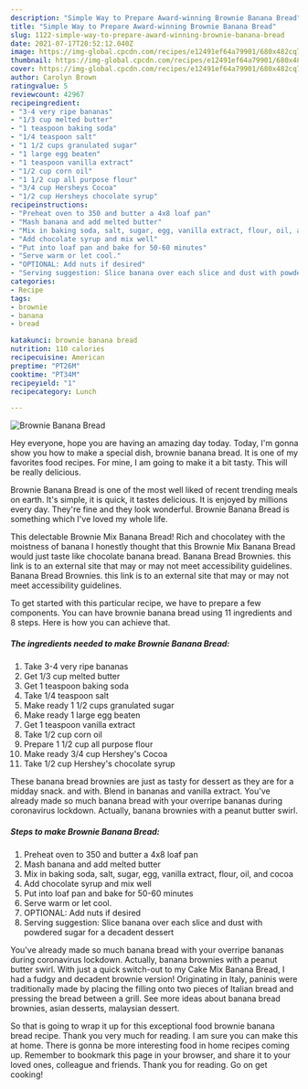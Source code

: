 ```yaml
---
description: "Simple Way to Prepare Award-winning Brownie Banana Bread"
title: "Simple Way to Prepare Award-winning Brownie Banana Bread"
slug: 1122-simple-way-to-prepare-award-winning-brownie-banana-bread
date: 2021-07-17T20:52:12.040Z
image: https://img-global.cpcdn.com/recipes/e12491ef64a79901/680x482cq70/brownie-banana-bread-recipe-main-photo.jpg
thumbnail: https://img-global.cpcdn.com/recipes/e12491ef64a79901/680x482cq70/brownie-banana-bread-recipe-main-photo.jpg
cover: https://img-global.cpcdn.com/recipes/e12491ef64a79901/680x482cq70/brownie-banana-bread-recipe-main-photo.jpg
author: Carolyn Brown
ratingvalue: 5
reviewcount: 42967
recipeingredient:
- "3-4 very ripe bananas"
- "1/3 cup melted butter"
- "1 teaspoon baking soda"
- "1/4 teaspoon salt"
- "1 1/2 cups granulated sugar"
- "1 large egg beaten"
- "1 teaspoon vanilla extract"
- "1/2 cup corn oil"
- "1 1/2 cup all purpose flour"
- "3/4 cup Hersheys Cocoa"
- "1/2 cup Hersheys chocolate syrup"
recipeinstructions:
- "Preheat oven to 350 and butter a 4x8 loaf pan"
- "Mash banana and add melted butter"
- "Mix in baking soda, salt, sugar, egg, vanilla extract, flour, oil, and cocoa"
- "Add chocolate syrup and mix well"
- "Put into loaf pan and bake for 50-60 minutes"
- "Serve warm or let cool."
- "OPTIONAL: Add nuts if desired"
- "Serving suggestion: Slice banana over each slice and dust with powdered sugar for a decadent dessert"
categories:
- Recipe
tags:
- brownie
- banana
- bread

katakunci: brownie banana bread 
nutrition: 110 calories
recipecuisine: American
preptime: "PT26M"
cooktime: "PT34M"
recipeyield: "1"
recipecategory: Lunch

---
```



![Brownie Banana Bread](https://img-global.cpcdn.com/recipes/e12491ef64a79901/680x482cq70/brownie-banana-bread-recipe-main-photo.jpg)

Hey everyone, hope you are having an amazing day today. Today, I'm gonna show you how to make a special dish, brownie banana bread. It is one of my favorites food recipes. For mine, I am going to make it a bit tasty. This will be really delicious.

Brownie Banana Bread is one of the most well liked of recent trending meals on earth. It's simple, it is quick, it tastes delicious. It is enjoyed by millions every day. They're fine and they look wonderful. Brownie Banana Bread is something which I've loved my whole life.

This delectable Brownie Mix Banana Bread! Rich and chocolatey with the moistness of banana I honestly thought that this Brownie Mix Banana Bread would just taste like chocolate banana bread. Banana Bread Brownies. this link is to an external site that may or may not meet accessibility guidelines. Banana Bread Brownies. this link is to an external site that may or may not meet accessibility guidelines.


To get started with this particular recipe, we have to prepare a few components. You can have brownie banana bread using 11 ingredients and 8 steps. Here is how you can achieve that.

<!--inarticleads1-->

##### The ingredients needed to make Brownie Banana Bread:

1. Take 3-4 very ripe bananas
1. Get 1/3 cup melted butter
1. Get 1 teaspoon baking soda
1. Take 1/4 teaspoon salt
1. Make ready 1 1/2 cups granulated sugar
1. Make ready 1 large egg beaten
1. Get 1 teaspoon vanilla extract
1. Take 1/2 cup corn oil
1. Prepare 1 1/2 cup all purpose flour
1. Make ready 3/4 cup Hershey&#39;s Cocoa
1. Take 1/2 cup Hershey&#39;s chocolate syrup


These banana bread brownies are just as tasty for dessert as they are for a midday snack. and with. Blend in bananas and vanilla extract. You&#39;ve already made so much banana bread with your overripe bananas during coronavirus lockdown. Actually, banana brownies with a peanut butter swirl. 

<!--inarticleads2-->

##### Steps to make Brownie Banana Bread:

1. Preheat oven to 350 and butter a 4x8 loaf pan
1. Mash banana and add melted butter
1. Mix in baking soda, salt, sugar, egg, vanilla extract, flour, oil, and cocoa
1. Add chocolate syrup and mix well
1. Put into loaf pan and bake for 50-60 minutes
1. Serve warm or let cool.
1. OPTIONAL: Add nuts if desired
1. Serving suggestion: Slice banana over each slice and dust with powdered sugar for a decadent dessert


You&#39;ve already made so much banana bread with your overripe bananas during coronavirus lockdown. Actually, banana brownies with a peanut butter swirl. With just a quick switch-out to my Cake Mix Banana Bread, I had a fudgy and decadent brownie version! Originating in Italy, paninis were traditionally made by placing the filling onto two pieces of Italian bread and pressing the bread between a grill. See more ideas about banana bread brownies, asian desserts, malaysian dessert. 

So that is going to wrap it up for this exceptional food brownie banana bread recipe. Thank you very much for reading. I am sure you can make this at home. There is gonna be more interesting food in home recipes coming up. Remember to bookmark this page in your browser, and share it to your loved ones, colleague and friends. Thank you for reading. Go on get cooking!
